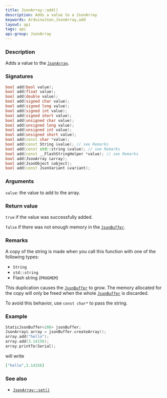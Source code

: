 ```yaml
---
title: JsonArray::add()
description: Adds a value to a JsonArray
keywords: ArduinoJson,JsonArray,add
layout: api
tags: api
api-group: JsonArray
---
```


### Description

Adds a value to the [`JsonArray`]({{site.baseurl}}/api/jsonarray/).

### Signatures

```c++
bool add(bool value);
bool add(float value);
bool add(double value);
bool add(signed char value);
bool add(signed long value);
bool add(signed int value);
bool add(signed short value);
bool add(unsigned char value);
bool add(unsigned long value);
bool add(unsigned int value);
bool add(unsigned short value);
bool add(const char *value);
bool add(const String &value); // see Remarks
bool add(const std::string &value); // see Remarks
bool add(const __FlashStringHelper *value); // see Remarks
bool add(JsonArray &array);
bool add(JsonObject &object);
bool add(const JsonVariant &variant);
```

### Arguments

`value`: the value to add to the array.

### Return value

`true` if the value was successfully added.

`false` if there was not enough memory in the [`JsonBuffer`]({{site.baseurl}}/api/jsonbuffer/).

### Remarks

A copy of the string is made when you call this function with one of the following types:

* `String`
* `std::string`
* Flash string (`PROGMEM`)

This duplication causes the [`JsonBuffer`]({{site.baseurl}}/api/jsonbuffer/) to grow.
The memory allocated for the copy will only be freed when the whole [`JsonBuffer`]({{site.baseurl}}/api/jsonbuffer/) is discarded.

To avoid this behavior, use `const char*` to pass the string.

### Example

```c++
StaticJsonBuffer<200> jsonBuffer;
JsonArray& array = jsonBuffer.createArray();
array.add("hello");
array.add(3.14156);
array.printTo(Serial);
```

will write

```json
["hello",3.14156]
```

### See also

* [`JsonArray::set()`]({{site.baseurl}}/api/jsonarray/set/)
